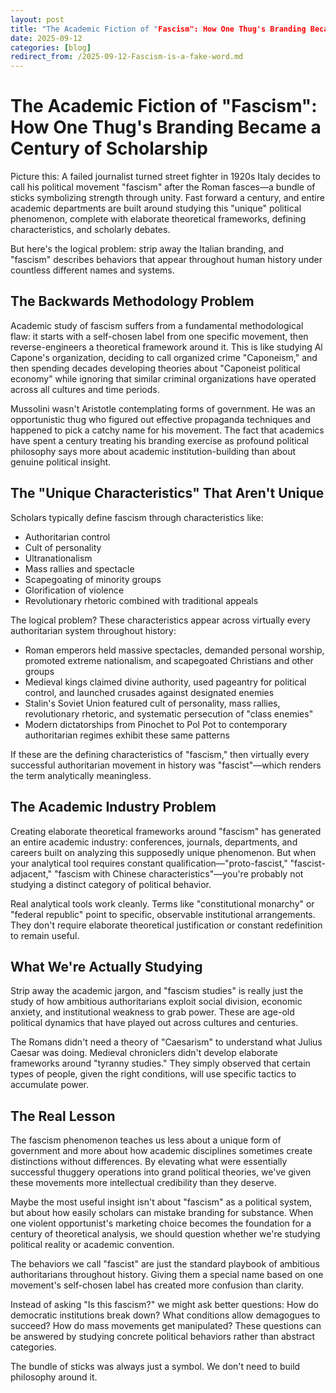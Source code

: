 ```yaml
---
layout: post
title: "The Academic Fiction of "Fascism": How One Thug's Branding Became a Century of Scholarship"
date: 2025-09-12
categories: [blog]
redirect_from: /2025-09-12-Fascism-is-a-fake-word.md
---
```


# The Academic Fiction of "Fascism": How One Thug's Branding Became a Century of Scholarship

Picture this: A failed journalist turned street fighter in 1920s Italy decides to call his political movement "fascism" after the Roman fasces—a bundle of sticks symbolizing strength through unity. Fast forward a century, and entire academic departments are built around studying this "unique" political phenomenon, complete with elaborate theoretical frameworks, defining characteristics, and scholarly debates.

But here's the logical problem: strip away the Italian branding, and "fascism" describes behaviors that appear throughout human history under countless different names and systems.

## The Backwards Methodology Problem

Academic study of fascism suffers from a fundamental methodological flaw: it starts with a self-chosen label from one specific movement, then reverse-engineers a theoretical framework around it. This is like studying Al Capone's organization, deciding to call organized crime "Caponeism," and then spending decades developing theories about "Caponeist political economy" while ignoring that similar criminal organizations have operated across all cultures and time periods.

Mussolini wasn't Aristotle contemplating forms of government. He was an opportunistic thug who figured out effective propaganda techniques and happened to pick a catchy name for his movement. The fact that academics have spent a century treating his branding exercise as profound political philosophy says more about academic institution-building than about genuine political insight.

## The "Unique Characteristics" That Aren't Unique

Scholars typically define fascism through characteristics like:
- Authoritarian control
- Cult of personality  
- Ultranationalism
- Mass rallies and spectacle
- Scapegoating of minority groups
- Glorification of violence
- Revolutionary rhetoric combined with traditional appeals

The logical problem? These characteristics appear across virtually every authoritarian system throughout history:

- Roman emperors held massive spectacles, demanded personal worship, promoted extreme nationalism, and scapegoated Christians and other groups
- Medieval kings claimed divine authority, used pageantry for political control, and launched crusades against designated enemies
- Stalin's Soviet Union featured cult of personality, mass rallies, revolutionary rhetoric, and systematic persecution of "class enemies"
- Modern dictatorships from Pinochet to Pol Pot to contemporary authoritarian regimes exhibit these same patterns

If these are the defining characteristics of "fascism," then virtually every successful authoritarian movement in history was "fascist"—which renders the term analytically meaningless.

## The Academic Industry Problem

Creating elaborate theoretical frameworks around "fascism" has generated an entire academic industry: conferences, journals, departments, and careers built on analyzing this supposedly unique phenomenon. But when your analytical tool requires constant qualification—"proto-fascist," "fascist-adjacent," "fascism with Chinese characteristics"—you're probably not studying a distinct category of political behavior.

Real analytical tools work cleanly. Terms like "constitutional monarchy" or "federal republic" point to specific, observable institutional arrangements. They don't require elaborate theoretical justification or constant redefinition to remain useful.

## What We're Actually Studying

Strip away the academic jargon, and "fascism studies" is really just the study of how ambitious authoritarians exploit social division, economic anxiety, and institutional weakness to grab power. These are age-old political dynamics that have played out across cultures and centuries.

The Romans didn't need a theory of "Caesarism" to understand what Julius Caesar was doing. Medieval chroniclers didn't develop elaborate frameworks around "tyranny studies." They simply observed that certain types of people, given the right conditions, will use specific tactics to accumulate power.

## The Real Lesson

The fascism phenomenon teaches us less about a unique form of government and more about how academic disciplines sometimes create distinctions without differences. By elevating what were essentially successful thuggery operations into grand political theories, we've given these movements more intellectual credibility than they deserve.

Maybe the most useful insight isn't about "fascism" as a political system, but about how easily scholars can mistake branding for substance. When one violent opportunist's marketing choice becomes the foundation for a century of theoretical analysis, we should question whether we're studying political reality or academic convention.

The behaviors we call "fascist" are just the standard playbook of ambitious authoritarians throughout history. Giving them a special name based on one movement's self-chosen label has created more confusion than clarity.

Instead of asking "Is this fascism?" we might ask better questions: How do democratic institutions break down? What conditions allow demagogues to succeed? How do mass movements get manipulated? These questions can be answered by studying concrete political behaviors rather than abstract categories.

The bundle of sticks was always just a symbol. We don't need to build philosophy around it.